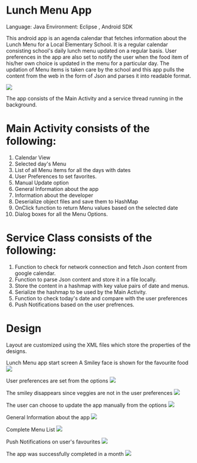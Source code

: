 Lunch Menu App
=======================
Language: Java
Environment: Eclipse , Android SDK


This android app is an agenda calendar that fetches information about the Lunch Menu for a Local Elementary School.
It is a regular calendar consisting school's daily lunch menu updated on a regular basis. User preferences in the app are also set to notify the user when the food item of his/her own choice is updated in the menu for a particular day.
The updation of Menu items is taken care by the school and this app pulls the content from the web in the form of Json and parses it into readable format.

![](http://i.imgur.com/CuoqWHm.jpg)

The app consists of the Main Activity and a service thread running in the background.

Main Activity consists of the following:
========================================
1. Calendar View
2. Selected day's Menu
3. List of all Menu items for all the days with dates
4. User Preferences to set favorites.
5. Manual Update option
6. General Information about the app
7. Information about the developer
8. Deserialize object files and save them to HashMap
9. OnClick function to return Menu values based on the selected date
10. Dialog boxes for all the Menu Options.

Service Class consists of the following:
========================================
1. Function to check for network connection and fetch Json content from google calendar.
2. Function to parse Json content and store it in a file locally.
3. Store the content in a hashmap with key value pairs of date and menus.
4. Serialize the hashmap to be used by the Main Activity.
5. Function to check today's date and compare with the user preferences
6. Push Notifications based on the user prefrences.

Design
======
Layout are customized using the XML files which store the properties of the designs.


Lunch Menu app start screen
A Smiley face is shown for the favourite food
![](http://i.imgur.com/sgRqWhc.png)

User preferences are set from the options
![](http://i.imgur.com/yJ1JvHI.png)

The smiley disappears since veggies are not in the user preferences
![](http://i.imgur.com/OO2TluQ.png) 

The user can choose to update the app manually from the options
![](http://i.imgur.com/XTCLAxA.png)

General Information about the app
![](http://i.imgur.com/p7mWUc3.png)

Complete Menu List
![](http://i.imgur.com/Mj6idRt.png)

Push Notifications on user's favourites
![](http://i.imgur.com/rxn2sGz.png)

The app was successfully completed in a month
![](http://i.imgur.com/mT28LIT.png)
